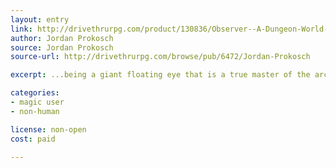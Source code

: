 ```yaml
---
layout: entry
link: http://drivethrurpg.com/product/130836/Observer--A-Dungeon-World-Playbook
author: Jordan Prokosch
source: Jordan Prokosch
source-url: http://drivethrurpg.com/browse/pub/6472/Jordan-Prokosch

excerpt: ...being a giant floating eye that is a true master of the arcane!

categories:
- magic user
- non-human

license: non-open
cost: paid

---
```

